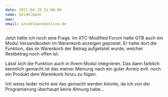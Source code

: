 ```yaml
---
date: 2011-04-19 21:00:04
name: Seidelmann
www: 
email: seidelmann@online.de
---
```


Jetzt hätte ich noch eine Frage. Im XTC-Modified Forum hatte GTB auch ein Modul Versandkosten im Warenkorb anzeigen gepostet. Er hatte dort die Funktion, das im Warenkorb der Betrag aufgelistet wurde, welcher Restbetrag noch offen ist. 

Lässt sich die Funktion auch in Ihrem Modul integrieren. Das dann farblich kenntlich gemacht ist das meiner Meinung nach ein guter Anreiz evtl. noch ein Produkt dem Warenkorb hinzu zu fügen. 

Ich weiss leider nicht wie das gemacht werden könnte, da ich von der Programierung überhaupt keine Ahnung habe...